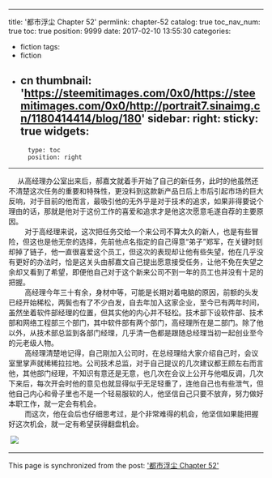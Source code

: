
---
title: '都市浮尘 Chapter 52'
permlink: chapter-52
catalog: true
toc_nav_num: true
toc: true
position: 9999
date: 2017-02-10 13:55:30
categories:
- fiction
tags:
- fiction
- cn
thumbnail: 'https://steemitimages.com/0x0/https://steemitimages.com/0x0/http://portrait7.sinaimg.cn/1180414414/blog/180'
sidebar:
    right:
        sticky: true
widgets:
    -
        type: toc
        position: right
---


<html>
<p>&nbsp;　从高经理办公室出来后，郝嘉文就着手开始了自己的新任务，此时的他虽然还不清楚这次任务的重要和特殊性，更没料到这款新产品日后上市后引起市场的巨大反响，对于目前的他而言，最吸引他的无外乎是对于技术的追求，如果非得要说个理由的话，那就是他对于这份工作的喜爱和追求才是他这次愿意毛遂自荐的主要原因。<br>
&nbsp;　　对于高经理来说，这次把任务交给一个来公司不算太久的新人，也是有些冒险，但这也是他无奈的选择，先前他点名指定的自己得意“弟子”郑军，在关键时刻却掉了链子，他一直很喜爱这个员工，但这次的表现却让他有些失望，他在几乎没有更好的办法时，恰是这关头由郝嘉文自己提出愿意接受任务，让他不免在失望之余却又看到了希望，即便他自己对于这个新来公司不到一年的员工也并没有十足的把握。<br>
&nbsp;　　高经理今年三十有余，身材中等，可能是长期对着电脑的原因，前额的头发已经开始稀松，两鬓也有了不少白发，自去年加入这家企业，至今已有两年时间，虽然坐着软件部经理的位置，但其实他的内心并不轻松。技术部下设软件部、技术部和网络工程部三个部门，其中软件部有两个部门，高经理所在是二部门。除了他以外，从技术部总监到各部门经理，几乎清一色都是跟随总经理当初一起创业至今的元老级人物。<br>
&nbsp;　　高经理清楚地记得，自己刚加入公司时，在总经理给大家介绍自己时，会议室里掌声就稀稀拉拉地。公司技术总监，对于自己提议的几次建议都王顾左右而言他，其他部门经理，不知识有意还是无意，也几次在会议上公开与他唱反调，几次下来后，每次开会时他的意见也就显得似乎无足轻重了，连他自己也有些泄气，但他自己内心和骨子里也不是一个轻易服软的人，他坚信自己只要不放弃，努力做好本职工作，就一定会有机会。<br>
&nbsp;　　而这次，他在会后也仔细思考过，是个非常难得的机会，他坚信如果能把握好这次机会，就一定有希望获得翻盘机会。</p>
<p>&nbsp;<img src="https://steemitimages.com/0x0/https://steemitimages.com/0x0/http://portrait7.sinaimg.cn/1180414414/blog/180"/></p>
</html>

- - -

This page is synchronized from the post: ['都市浮尘 Chapter 52'](https://steemit.com/@rivalhw/chapter-52)
